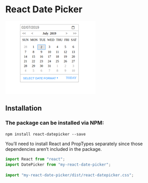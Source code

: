 # React Date Picker

![Date picker](./public/datePicker.png "React date picker")


## Installation

### The package can be installed via NPM:

```
npm install react-datepicker --save

```

You’ll need to install React and PropTypes separately since those dependencies aren’t included in the package.


```js
import React from "react";
import DatePicker from "my-react-date-picker";

import "my-react-date-picker/dist/react-datepicker.css";

```
